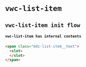 # `vwc-list-item`

## `vwc-list-item init flow`

####   `vwc-list-item has internal contents`

```html
<span class="mdc-list-item__text">
  <slot>
  </slot>
</span>

```

